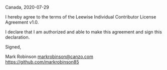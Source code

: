 Canada, 2020-07-29

I hereby agree to the terms of the Leewise Individual Contributor License
Agreement v1.0.

I declare that I am authorized and able to make this agreement and sign this
declaration.

Signed,

Mark Robinson markrobinson@canzo.com https://github.com/markrobinson85
